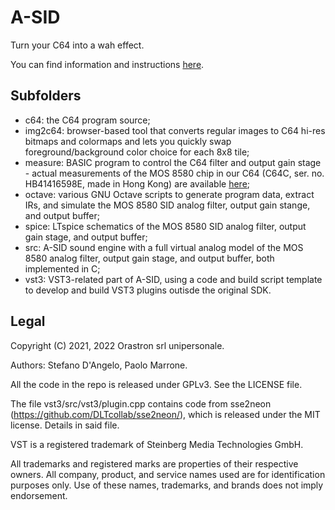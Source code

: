 # A-SID

Turn your C64 into a wah effect.

You can find information and instructions [here](https://www.orastron.com/asid).

## Subfolders

* c64: the C64 program source;
* img2c64: browser-based tool that converts regular images to C64 hi-res bitmaps and colormaps and lets you quickly swap foreground/background color choice for each 8x8 tile;
* measure: BASIC program to control the C64 filter and output gain stage - actual measurements of the MOS 8580 chip in our C64 (C64C, ser. no. HB41416598E, made in Hong Kong) are available [here](https://github.com/sdangelo/sid-measurements/);
* octave: various GNU Octave scripts to generate program data, extract IRs, and simulate the MOS 8580 SID analog filter, output gain stange, and output buffer;
* spice: LTspice schematics of the MOS 8580 SID analog filter, output gain stage, and output buffer;
* src: A-SID sound engine with a full virtual analog model of the MOS 8580 analog filter, output gain stage, and output buffer, both implemented in C;
* vst3: VST3-related part of A-SID, using a code and build script template to develop and build VST3 plugins outisde the original SDK.

## Legal

Copyright (C) 2021, 2022 Orastron srl unipersonale.

Authors: Stefano D'Angelo, Paolo Marrone.

All the code in the repo is released under GPLv3. See the LICENSE file.

The file vst3/src/vst3/plugin.cpp contains code from sse2neon (https://github.com/DLTcollab/sse2neon/), which is released under the MIT license. Details in said file.

VST is a registered trademark of Steinberg Media Technologies GmbH.

All trademarks and registered marks are properties of their respective owners. All company, product, and service names used are for identification purposes only. Use of these names, trademarks, and brands does not imply endorsement.
